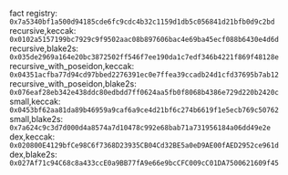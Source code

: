 fact registry: `0x7a5340bf1a500d94185cde6fc9cdc4b32c1159d1db5c056841d21bfb0d9c2bd`
recursive,keccak: `0x0102a5157199bc7929c9f9502aac08b897606bac4e69ba45ecf088b6430e4d6d`
recursive,blake2s: `0x035de2969a164e20bc3872502ff546f7ee190da1c7edf346b4221f869f48128e`
recursive_with_poseidon,keccak: `0x04351acfba77d94cd97bbed2276391ec0e7ffea39ccadb24d1cfd37695b7ab12`
recursive_with_poseidon,blake2s: `0x076eaf28eb342e438ddc80edbdd7ff0624aa5fb0f8068b4386e729d220b2420c`
small,keccak: `0x0453bf62aa81da89b46959a9caf6a9ce4d21bf6c274b6619f1e5ecb769c50762`
small,blake2s: `0x7a624c9c3d7d000d4a8574a7d10478c992e68bab71a731956184a06dd49e2e`
dex,keccak: `0x020800E4129bfCe98C6f7368D23935CB04Cd32BE5a0eD9AE00fAED2952ce961d`
dex,blake2s: `0x027Af71c94C68c8a433ccE0a9BB77fA9e66e9bcCFC009cC01DA7500621609f45`
